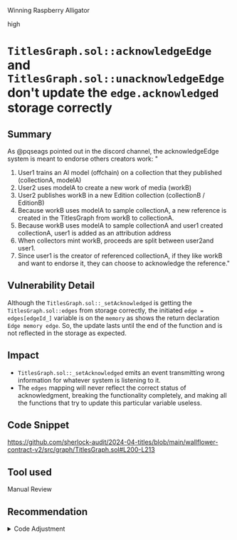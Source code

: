 Winning Raspberry Alligator

high

# `TitlesGraph.sol::acknowledgeEdge`  and `TitlesGraph.sol::unacknowledgeEdge` don't update the `edge.acknowledged` storage correctly

## Summary
As @pqseags pointed out in the discord channel, the acknowledgeEdge system is meant to endorse others creators work:
"
1. User1 trains an AI model (offchain) on a collection that they published (collectionA, modelA)
2. User2 uses modelA to create a new work of media (workB)
3. User2 publishes workB in a new Edition collection (collectionB / EditionB)
4. Because workB uses modelA to sample collectionA, a new reference is created in the TitlesGraph from workB to collectionA.
5. Because workB uses modelA to sample collectionA and user1 created collectionA, user1 is added as an attribution address
6. When collectors mint workB, proceeds are split between user2and user1.
7. Since user1 is the creator of referenced collectionA, if they like workB and want to endorse it, they can choose to acknowledge the reference."

## Vulnerability Detail
Although the `TitlesGraph.sol::_setAcknowledged` is getting the `TitlesGraph.sol::edges` from storage correctly, the initiated `edge = edges[edgeId_]` variable is on the `memory` as shows the return declaration `Edge memory edge`. So, the update lasts until the end of the function and is not reflected in the storage as expected.

## Impact
- `TitlesGraph.sol::_setAcknowledged` emits an event transmitting wrong information for whatever system is listening to it.
- The `edges` mapping will never reflect the correct status of acknowledgment, breaking the functionality completely, and making all the functions that try to update this particular variable useless.

## Code Snippet
https://github.com/sherlock-audit/2024-04-titles/blob/main/wallflower-contract-v2/src/graph/TitlesGraph.sol#L200-L213

## Tool used
Manual Review

## Recommendation

<details>
<summary>Code Adjustment</summary>

```diff

function _setAcknowledged(bytes32 edgeId_, bytes calldata data_, bool acknowledged_)
        internal
        returns (Edge memory edge)
    {
        if (!_edgeIds.contains(edgeId_)) revert NotFound();
-       edge = edges[edgeId_];
-       edge.acknowledged = acknowledged_;
+      edges[edgeId_] = acknowledged_;
+      edge = edges[edgeId_];

        if (acknowledged_) {
            emit EdgeAcknowledged(edge, msg.sender, data_);
        } else {
            emit EdgeUnacknowledged(edge, msg.sender, data_);
        }
}

```

</details>

